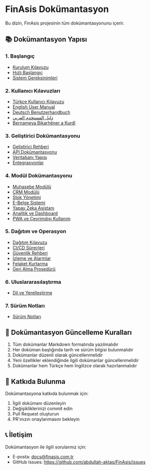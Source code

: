 # FinAsis Dokümantasyon

Bu dizin, FinAsis projesinin tüm dokümantasyonunu içerir.

## 📚 Dokümantasyon Yapısı

### 1. Başlangıç
- [Kurulum Kılavuzu](01_kurulum_ve_gelistirme.md)
- [Hızlı Başlangıç](quickstart.md)
- [Sistem Gereksinimleri](system_requirements.md)

### 2. Kullanıcı Kılavuzları
- [Türkçe Kullanıcı Kılavuzu](user_manual_tr.md)
- [English User Manual](user_manual_en.md)
- [Deutsch Benutzerhandbuch](user_manual_de.md)
- [دليل المستخدم العربي](user_manual_ar.md)
- [Bernameya Bikarhêner a Kurdî](user_manual_ku.md)

### 3. Geliştirici Dokümantasyonu
- [Geliştirici Rehberi](developer_guide_tr.md)
- [API Dokümantasyonu](api_documentation.md)
- [Veritabanı Yapısı](02_veritabani_ve_altyapi.md)
- [Entegrasyonlar](integrations.md)

### 4. Modül Dokümantasyonu
- [Muhasebe Modülü](modules/accounting.md)
- [CRM Modülü](modules/crm.md)
- [Stok Yönetimi](modules/stock_management.md)
- [E-Belge Sistemi](04_edocument.md)
- [Yapay Zeka Asistanı](03_ai_assistant.md)
- [Analitik ve Dashboard](05_analytics.md)
- [PWA ve Çevrimdışı Kullanım](06_pwa.md)

### 5. Dağıtım ve Operasyon
- [Dağıtım Kılavuzu](deployment_guide.md)
- [CI/CD Süreçleri](08_cicd.md)
- [Güvenlik Rehberi](09_security.md)
- [İzleme ve Alarmlar](monitoring_alerting_kilavuzu.md)
- [Felaket Kurtarma](disaster_recovery.md)
- [Geri Alma Prosedürü](rollback_proseduru.md)

### 6. Uluslararasılaştırma
- [Dil ve Yerelleştirme](07_i18n.md)

### 7. Sürüm Notları
- [Sürüm Notları](release_notes.md)

## 📝 Dokümantasyon Güncelleme Kuralları

1. Tüm dokümanlar Markdown formatında yazılmalıdır
2. Her doküman başlığında tarih ve sürüm bilgisi bulunmalıdır
3. Dokümanlar düzenli olarak güncellenmelidir
4. Yeni özellikler eklendiğinde ilgili dokümanlar güncellenmelidir
5. Dokümanlar hem Türkçe hem İngilizce olarak hazırlanmalıdır

## 🤝 Katkıda Bulunma

Dokümantasyona katkıda bulunmak için:

1. İlgili dokümanı düzenleyin
2. Değişikliklerinizi commit edin
3. Pull Request oluşturun
4. PR'ınızın onaylanmasını bekleyin

## 📞 İletişim

Dokümantasyon ile ilgili sorularınız için:
- E-posta: docs@finasis.com.tr
- GitHub Issues: https://github.com/abdullah-aktas/FinAsis/issues 